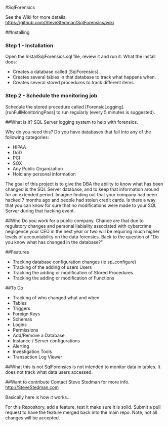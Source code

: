 #SqlForensics

See the Wiki for more details. https://github.com/SteveStedman/SqlForensics/wiki

##Installing
### Step 1 - Installation 
Open the InstallSqlForensics.sql file, review it and run it.
What the install does:
 * Creates a database called [SqlForensics].
 * Creates several tables in that database to track what happens when.
 * Creates several stored procedures to track different items.
### Step 2 - Schedule the monitoring job
Schedule the stored procedure called [ForensicLogging].[runFullMonitoringPass] to run regularly (every 5 minutes is suggested).

##What is it?
SQL Server logging system to help with forensics.

Why do you need this? Do you have databases that fall into any of the following categories:
 + HIPAA
 + DoD
 + PCI
 + SOX
 + Any Public Organization
 + Hold any personal information

The goal of this project is to give the DBA the ability to know what has been changed is the SQL Server 
database, and to keep that information around for an extended period. Imagine finding out that your company 
had been hacked 7 months ago and people had stolen credit cards. Is there a way that you can know for sure
that no modifications were made to your SQL Server during that hacking event.

##Who
Do you work for a public company. Chance are that due to regulatory changes and personal liabiality 
associated with cybercrime negligence your CEO in the next year or two will be requiring much higher levels
of accountability on the data forensics. Back to the question of "Do you know what has changed in the database?"

##Features
+ Tracking database configuration changes (ie sp_configure)
+ Tracking of the adding of users Users
+ Tracking the adding or modification of Stored Procedures
+ Tracking the adding or modification of Functions


##To Do
+ Tracking of who changed what and when
 + Tables
 + Triggers
 + Foreign Keys
 + Schemas
 + Logins
 + Permissions
 + Add/Remove a Database
 + Instance / Server configurations
+ Alerting
+ Investigation Tools
+ Transaction Log Viewer

##What this is not
SqlForensics is not intended to monitor data in tables. It does not track what data users accessed.

##Want to contribute
Contact Steve Stedman for more info.  http://SteveStedman.com

Basically here is how it works...

For this Repository, add a feature, test it make sure it is solid.  Submit a pull request to have the feature merged back into the main repo.  Note, not all changes will be accepted. 
